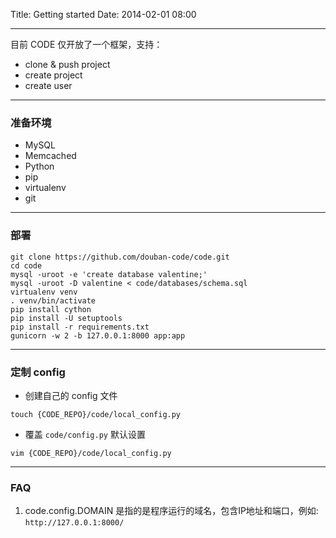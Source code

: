 Title: Getting started
Date: 2014-02-01 08:00

---
目前 CODE 仅开放了一个框架，支持：

* clone & push project
* create project
* create user

---
### 准备环境

* MySQL
* Memcached
* Python
* pip
* virtualenv
* git

---
### 部署

```
git clone https://github.com/douban-code/code.git
cd code
mysql -uroot -e 'create database valentine;'
mysql -uroot -D valentine < code/databases/schema.sql
virtualenv venv
. venv/bin/activate
pip install cython
pip install -U setuptools
pip install -r requirements.txt
gunicorn -w 2 -b 127.0.0.1:8000 app:app
```

---
### 定制 config

* 创建自己的 config 文件

```
touch {CODE_REPO}/code/local_config.py
```

* 覆盖 `code/config.py` 默认设置

```
vim {CODE_REPO}/code/local_config.py
```

---
### FAQ

1. code.config.DOMAIN 是指的是程序运行的域名，包含IP地址和端口，例如: `http://127.0.0.1:8000/`
